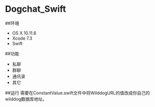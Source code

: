 # Dogchat_Swift

##环境
* OS X 10.11.6
* Xcode 7.3
* Swift

##功能
* 私聊
* 群聊
* 通讯录
* 其它

##运行
需要在ConstantValue.swift文件中将WilddogURL的值改成你自己的wilddog数据库地址。
